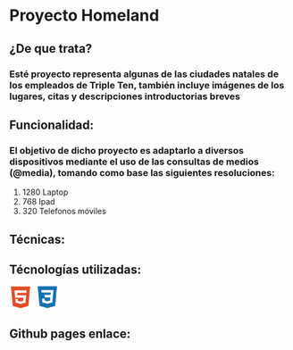 # Proyecto Homeland

## ¿De que trata?

### Esté proyecto representa algunas de las ciudades natales de los empleados de Triple Ten, también incluye imágenes de los lugares, citas y descripciones introductorias breves

## Funcionalidad:

### El objetivo de dicho proyecto es adaptarlo a diversos dispositivos mediante el uso de las consultas de medios (@media), tomando como base las siguientes resoluciones:

1. 1280 Laptop
2. 768 Ipad
3. 320 Telefonos móviles

## Técnicas:

## Técnologías utilizadas:

<img src="https://github.com/devicons/devicon/blob/master/icons/html5/html5-plain.svg" title="HTML5" alt="HTML" width="40" height="40"/>&nbsp;
<img src="https://github.com/devicons/devicon/blob/master/icons/css3/css3-plain.svg" title="HTML5" alt="HTML" width="40" height="40"/>&nbsp;

## Github pages enlace:
